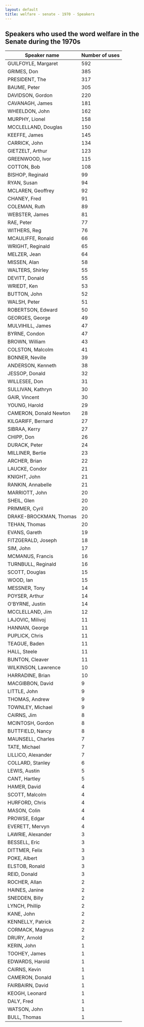 ```yaml
---
layout: default
title: welfare - senate - 1970 - Speakers
---
```

## Speakers who used the word **welfare** in the Senate during the 1970s

| Speaker name | Number of uses |
|--------------|----------------|
|GUILFOYLE, Margaret|592|
|GRIMES, Don|385|
|PRESIDENT, The|317|
|BAUME, Peter|305|
|DAVIDSON, Gordon|220|
|CAVANAGH, James|181|
|WHEELDON, John|162|
|MURPHY, Lionel|158|
|MCCLELLAND, Douglas|150|
|KEEFFE, James|145|
|CARRICK, John|134|
|GIETZELT, Arthur|123|
|GREENWOOD, Ivor|115|
|COTTON, Bob|108|
|BISHOP, Reginald|99|
|RYAN, Susan|94|
|MCLAREN, Geoffrey|92|
|CHANEY, Fred|91|
|COLEMAN, Ruth|89|
|WEBSTER, James|81|
|RAE, Peter|77|
|WITHERS, Reg|76|
|MCAULIFFE, Ronald|66|
|WRIGHT, Reginald|65|
|MELZER, Jean|64|
|MISSEN, Alan|58|
|WALTERS, Shirley|55|
|DEVITT, Donald|55|
|WRIEDT, Ken|53|
|BUTTON, John|52|
|WALSH, Peter|51|
|ROBERTSON, Edward|50|
|GEORGES, George|49|
|MULVIHILL, James|47|
|BYRNE, Condon|47|
|BROWN, William|43|
|COLSTON, Malcolm|41|
|BONNER, Neville|39|
|ANDERSON, Kenneth|38|
|JESSOP, Donald|32|
|WILLESEE, Don|31|
|SULLIVAN, Kathryn|30|
|GAIR, Vincent|30|
|YOUNG, Harold|29|
|CAMERON, Donald Newton|28|
|KILGARIFF, Bernard|27|
|SIBRAA, Kerry|27|
|CHIPP, Don|26|
|DURACK, Peter|24|
|MILLINER, Bertie|23|
|ARCHER, Brian|22|
|LAUCKE, Condor|21|
|KNIGHT, John|21|
|RANKIN, Annabelle|21|
|MARRIOTT, John|20|
|SHEIL, Glen|20|
|PRIMMER, Cyril|20|
|DRAKE-BROCKMAN, Thomas|20|
|TEHAN, Thomas|20|
|EVANS, Gareth|19|
|FITZGERALD, Joseph|18|
|SIM, John|17|
|MCMANUS, Francis|16|
|TURNBULL, Reginald|16|
|SCOTT, Douglas|15|
|WOOD, Ian|15|
|MESSNER, Tony|14|
|POYSER, Arthur|14|
|O'BYRNE, Justin|14|
|MCCLELLAND, Jim|12|
|LAJOVIC, Milivoj|11|
|HANNAN, George|11|
|PUPLICK, Chris|11|
|TEAGUE, Baden|11|
|HALL, Steele|11|
|BUNTON, Cleaver|11|
|WILKINSON, Lawrence|10|
|HARRADINE, Brian|10|
|MACGIBBON, David|9|
|LITTLE, John|9|
|THOMAS, Andrew|9|
|TOWNLEY, Michael|9|
|CAIRNS, Jim|8|
|MCINTOSH, Gordon|8|
|BUTTFIELD, Nancy|8|
|MAUNSELL, Charles|7|
|TATE, Michael|7|
|LILLICO, Alexander|7|
|COLLARD, Stanley|6|
|LEWIS, Austin|5|
|CANT, Hartley|5|
|HAMER, David|4|
|SCOTT, Malcolm|4|
|HURFORD, Chris|4|
|MASON, Colin|4|
|PROWSE, Edgar|4|
|EVERETT, Mervyn|4|
|LAWRIE, Alexander|3|
|BESSELL, Eric|3|
|DITTMER, Felix|3|
|POKE, Albert|3|
|ELSTOB, Ronald|3|
|REID, Donald|3|
|ROCHER, Allan|2|
|HAINES, Janine|2|
|SNEDDEN, Billy|2|
|LYNCH, Phillip|2|
|KANE, John|2|
|KENNELLY, Patrick|2|
|CORMACK, Magnus|2|
|DRURY, Arnold|2|
|KERIN, John|1|
|TOOHEY, James|1|
|EDWARDS, Harold|1|
|CAIRNS, Kevin|1|
|CAMERON, Donald|1|
|FAIRBAIRN, David|1|
|KEOGH, Leonard|1|
|DALY, Fred|1|
|WATSON, John|1|
|BULL, Thomas|1|
